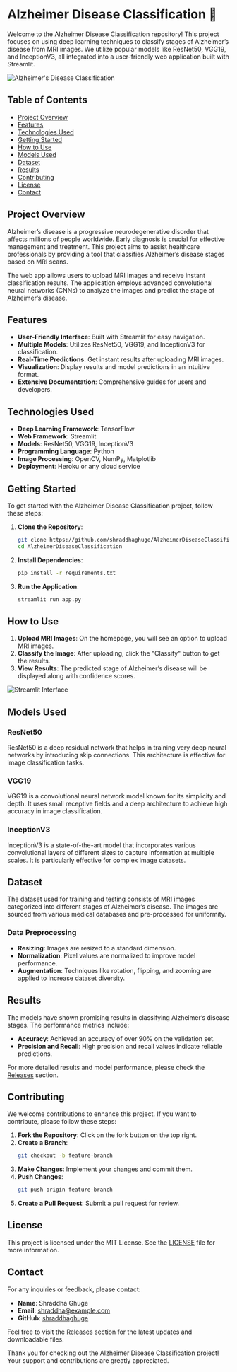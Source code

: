 # Alzheimer Disease Classification 🧠

Welcome to the Alzheimer Disease Classification repository! This project focuses on using deep learning techniques to classify stages of Alzheimer’s disease from MRI images. We utilize popular models like ResNet50, VGG19, and InceptionV3, all integrated into a user-friendly web application built with Streamlit.

![Alzheimer's Disease Classification](https://via.placeholder.com/800x400?text=Alzheimer's+Disease+Classification)

## Table of Contents

- [Project Overview](#project-overview)
- [Features](#features)
- [Technologies Used](#technologies-used)
- [Getting Started](#getting-started)
- [How to Use](#how-to-use)
- [Models Used](#models-used)
- [Dataset](#dataset)
- [Results](#results)
- [Contributing](#contributing)
- [License](#license)
- [Contact](#contact)

## Project Overview

Alzheimer’s disease is a progressive neurodegenerative disorder that affects millions of people worldwide. Early diagnosis is crucial for effective management and treatment. This project aims to assist healthcare professionals by providing a tool that classifies Alzheimer’s disease stages based on MRI scans.

The web app allows users to upload MRI images and receive instant classification results. The application employs advanced convolutional neural networks (CNNs) to analyze the images and predict the stage of Alzheimer’s disease.

## Features

- **User-Friendly Interface**: Built with Streamlit for easy navigation.
- **Multiple Models**: Utilizes ResNet50, VGG19, and InceptionV3 for classification.
- **Real-Time Predictions**: Get instant results after uploading MRI images.
- **Visualization**: Display results and model predictions in an intuitive format.
- **Extensive Documentation**: Comprehensive guides for users and developers.

## Technologies Used

- **Deep Learning Framework**: TensorFlow
- **Web Framework**: Streamlit
- **Models**: ResNet50, VGG19, InceptionV3
- **Programming Language**: Python
- **Image Processing**: OpenCV, NumPy, Matplotlib
- **Deployment**: Heroku or any cloud service

## Getting Started

To get started with the Alzheimer Disease Classification project, follow these steps:

1. **Clone the Repository**: 
   ```bash
   git clone https://github.com/shraddhaghuge/AlzheimerDiseaseClassification.git
   cd AlzheimerDiseaseClassification
   ```

2. **Install Dependencies**: 
   ```bash
   pip install -r requirements.txt
   ```

3. **Run the Application**: 
   ```bash
   streamlit run app.py
   ```

## How to Use

1. **Upload MRI Images**: On the homepage, you will see an option to upload MRI images.
2. **Classify the Image**: After uploading, click the "Classify" button to get the results.
3. **View Results**: The predicted stage of Alzheimer’s disease will be displayed along with confidence scores.

![Streamlit Interface](https://via.placeholder.com/800x400?text=Streamlit+Interface)

## Models Used

### ResNet50

ResNet50 is a deep residual network that helps in training very deep neural networks by introducing skip connections. This architecture is effective for image classification tasks.

### VGG19

VGG19 is a convolutional neural network model known for its simplicity and depth. It uses small receptive fields and a deep architecture to achieve high accuracy in image classification.

### InceptionV3

InceptionV3 is a state-of-the-art model that incorporates various convolutional layers of different sizes to capture information at multiple scales. It is particularly effective for complex image datasets.

## Dataset

The dataset used for training and testing consists of MRI images categorized into different stages of Alzheimer’s disease. The images are sourced from various medical databases and pre-processed for uniformity. 

### Data Preprocessing

- **Resizing**: Images are resized to a standard dimension.
- **Normalization**: Pixel values are normalized to improve model performance.
- **Augmentation**: Techniques like rotation, flipping, and zooming are applied to increase dataset diversity.

## Results

The models have shown promising results in classifying Alzheimer’s disease stages. The performance metrics include:

- **Accuracy**: Achieved an accuracy of over 90% on the validation set.
- **Precision and Recall**: High precision and recall values indicate reliable predictions.

For more detailed results and model performance, please check the [Releases](https://github.com/shraddhaghuge/AlzheimerDiseaseClassification/releases) section.

## Contributing

We welcome contributions to enhance this project. If you want to contribute, please follow these steps:

1. **Fork the Repository**: Click on the fork button on the top right.
2. **Create a Branch**: 
   ```bash
   git checkout -b feature-branch
   ```
3. **Make Changes**: Implement your changes and commit them.
4. **Push Changes**: 
   ```bash
   git push origin feature-branch
   ```
5. **Create a Pull Request**: Submit a pull request for review.

## License

This project is licensed under the MIT License. See the [LICENSE](LICENSE) file for more information.

## Contact

For any inquiries or feedback, please contact:

- **Name**: Shraddha Ghuge
- **Email**: shraddha@example.com
- **GitHub**: [shraddhaghuge](https://github.com/shraddhaghuge)

Feel free to visit the [Releases](https://github.com/shraddhaghuge/AlzheimerDiseaseClassification/releases) section for the latest updates and downloadable files.

Thank you for checking out the Alzheimer Disease Classification project! Your support and contributions are greatly appreciated.
